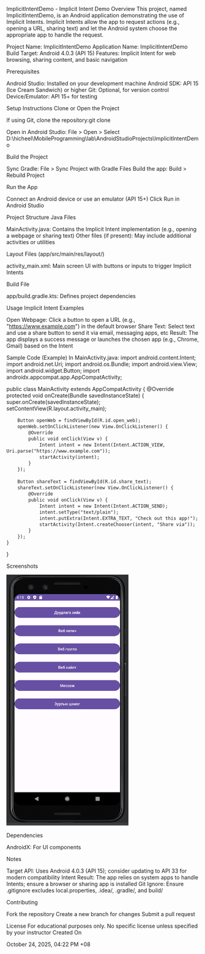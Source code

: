 ImplicitIntentDemo - Implicit Intent Demo
Overview
This project, named ImplicitIntentDemo, is an Android application demonstrating the use of Implicit Intents. Implicit Intents allow the app to request actions (e.g., opening a URL, sharing text) and let the Android system choose the appropriate app to handle the request.

Project Name: ImplicitIntentDemo
Application Name: ImplicitIntentDemo
Build Target: Android 4.0.3 (API 15)
Features: Implicit Intent for web browsing, sharing content, and basic navigation

Prerequisites

Android Studio: Installed on your development machine
Android SDK: API 15 (Ice Cream Sandwich) or higher
Git: Optional, for version control
Device/Emulator: API 15+ for testing

Setup Instructions
Clone or Open the Project

If using Git, clone the repository:git clone <repository-url>


Open in Android Studio: File > Open > Select D:\hicheel\MobileProgramming\lab\AndroidStudioProjects\ImplicitIntentDemo

Build the Project

Sync Gradle: File > Sync Project with Gradle Files
Build the app: Build > Rebuild Project

Run the App

Connect an Android device or use an emulator (API 15+)
Click Run in Android Studio

Project Structure
Java Files

MainActivity.java: Contains the Implicit Intent implementation (e.g., opening a webpage or sharing text)
Other files (if present): May include additional activities or utilities

Layout Files (app/src/main/res/layout/)

activity_main.xml: Main screen UI with buttons or inputs to trigger Implicit Intents

Build File

app/build.gradle.kts: Defines project dependencies

Usage
Implicit Intent Examples

Open Webpage: Click a button to open a URL (e.g., "https://www.example.com") in the default browser
Share Text: Select text and use a share button to send it via email, messaging apps, etc
Result: The app displays a success message or launches the chosen app (e.g., Chrome, Gmail) based on the Intent

Sample Code (Example)
In MainActivity.java:
import android.content.Intent;
import android.net.Uri;
import android.os.Bundle;
import android.view.View;
import android.widget.Button;
import androidx.appcompat.app.AppCompatActivity;

public class MainActivity extends AppCompatActivity {
    @Override
    protected void onCreate(Bundle savedInstanceState) {
        super.onCreate(savedInstanceState);
        setContentView(R.layout.activity_main);

        Button openWeb = findViewById(R.id.open_web);
        openWeb.setOnClickListener(new View.OnClickListener() {
            @Override
            public void onClick(View v) {
                Intent intent = new Intent(Intent.ACTION_VIEW, Uri.parse("https://www.example.com"));
                startActivity(intent);
            }
        });

        Button shareText = findViewById(R.id.share_text);
        shareText.setOnClickListener(new View.OnClickListener() {
            @Override
            public void onClick(View v) {
                Intent intent = new Intent(Intent.ACTION_SEND);
                intent.setType("text/plain");
                intent.putExtra(Intent.EXTRA_TEXT, "Check out this app!");
                startActivity(Intent.createChooser(intent, "Share via"));
            }
        });
    }
}

Screenshots

![Webpage Intent](ImplicitIntent.PNG)




Dependencies

AndroidX: For UI components

Notes

Target API: Uses Android 4.0.3 (API 15); consider updating to API 33 for modern compatibility
Intent Result: The app relies on system apps to handle Intents; ensure a browser or sharing app is installed
Git Ignore: Ensure .gitignore excludes local.properties, .idea/, .gradle/, and build/

Contributing

Fork the repository
Create a new branch for changes
Submit a pull request

License
For educational purposes only. No specific license unless specified by your instructor
Created On

October 24, 2025, 04:22 PM +08
